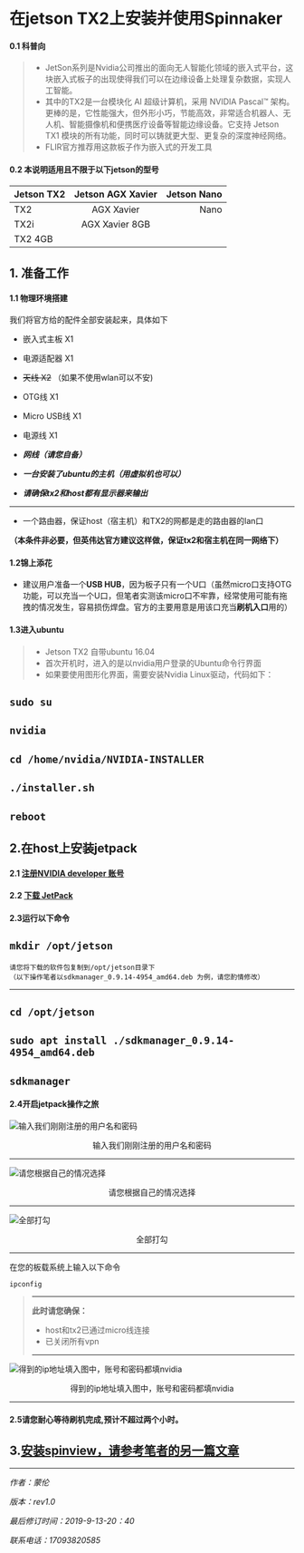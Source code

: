 # 在jetson TX2上安装并使用Spinnaker
#### 0.1 科普向

>- JetSon系列是Nvidia公司推出的面向无人智能化领域的嵌入式平台，这块嵌入式板子的出现使得我们可以在边缘设备上处理复杂数据，实现人工智能。
>- 其中的TX2是一台模块化 AI 超级计算机，采用 NVIDIA Pascal™ 架构。更棒的是，它性能强大，但外形小巧，节能高效，非常适合机器人、无人机、智能摄像机和便携医疗设备等智能边缘设备。它支持 Jetson TX1 模块的所有功能，同时可以铸就更大型、更复杂的深度神经网络。
>- FLIR官方推荐用这款板子作为嵌入式的开发工具

#### 0.2 本说明适用且不限于以下jetson的型号
Jetson TX2|Jetson AGX Xavier|Jetson Nano
-|:-:|-:
TX2|AGX Xavier|Nano
|TX2i|AGX Xavier 8GB
|TX2 4GB


## 1. 准备工作
#### 1.1 物理环境搭建
我们将官方给的配件全部安装起来，具体如下
- 嵌入式主板 X1
- 电源适配器 X1
- ~~天线 X2~~ （如果不使用wlan可以不安)
- OTG线 X1
- Micro USB线 X1
- 电源线 X1

- ***网线（请您自备）***
- ***一台安装了ubuntu的主机（用虚拟机也可以）***
- ***请确保tx2和host都有显示器来输出***

---
- 一个路由器，保证host（宿主机）和TX2的网都是走的路由器的lan口

**（本条件非必要，但英伟达官方建议这样做，保证tx2和宿主机在同一网络下）**



#### 1.2锦上添花
- 建议用户准备一个**USB HUB**，因为板子只有一个U口（虽然micro口支持OTG功能，可以充当一个U口，但笔者实测该micro口不牢靠，经常使用可能有拖拽的情况发生，容易损伤焊盘。官方的主要用意是用该口充当**刷机入口**用的）
#### 1.3进入ubuntu
> - Jetson TX2 自带ubuntu 16.04
> - 首次开机时，进入的是以nvidia用户登录的Ubuntu命令行界面
>- 如果要使用图形化界面，需要安装Nvidia Linux驱动，代码如下：

`sudo su`
---
`nvidia`
---
`cd /home/nvidia/NVIDIA-INSTALLER`
---
`./installer.sh`
---
`reboot`
---

## 2.在host上安装jetpack
#### 2.1 [注册NVIDIA developer 账号](https://developer.nvidia.com/)
#### 2.2 [下载 JetPack](https://developer.nvidia.com/embedded/jetpack)
#### 2.3运行以下命令
`mkdir /opt/jetson`
---
    请您将下载的软件包复制到/opt/jetson目录下
    （以下操作笔者以sdkmanager_0.9.14-4954_amd64.deb 为例，请您酌情修改）
----
`cd /opt/jetson`
---
`sudo apt install ./sdkmanager_0.9.14-4954_amd64.deb`
---

`sdkmanager`
---
#### 2.4开启jetpack操作之旅


![输入我们刚刚注册的用户名和密码](https://upload-images.jianshu.io/upload_images/19368093-9fa6ec3b2dc8c264.png?imageMogr2/auto-orient/strip%7CimageView2/2/w/1240)

<center>输入我们刚刚注册的用户名和密码</center>

---

![请您根据自己的情况选择](https://upload-images.jianshu.io/upload_images/19368093-ac447de51c45cdb6.png?imageMogr2/auto-orient/strip%7CimageView2/2/w/1240)

<center>请您根据自己的情况选择</center>

---



![全部打勾](https://upload-images.jianshu.io/upload_images/19368093-12c42a6fe0cf129e.png?imageMogr2/auto-orient/strip%7CimageView2/2/w/1240)

<center>全部打勾</center>

---
在您的板载系统上输入以下命令
```
ipconfig
```

> ---
> **此时请您确保：**
> - host和tx2已通过micro线连接
> - 已关闭所有vpn
> ---


![得到的ip地址填入图中，账号和密码都填nvidia](https://upload-images.jianshu.io/upload_images/19368093-106329a7d7ee49cf.png?imageMogr2/auto-orient/strip%7CimageView2/2/w/1240)
<center>得到的ip地址填入图中，账号和密码都填nvidia</center>

---




#### 2.5请您耐心等待刷机完成,预计不超过两个小时。




## 3.[安装spinview，请参考笔者的另一篇文章](https://www.jianshu.com/p/59980961539c)




***

*作者：蒙伦*

*版本：rev1.0*

*最后修订时间：2019-9-13-20：40*

*联系电话：17093820585*
